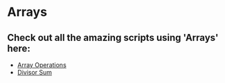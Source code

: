 # Arrays

## Check out all the amazing scripts using 'Arrays' here:

 - [Array Operations](https://github.com/prathimacode-hub/PyAlgo-Tree/tree/main/Arrays/Array%20Operations)
 - [Divisor Sum](Divisor%20Sum/divisor_sum.py)
